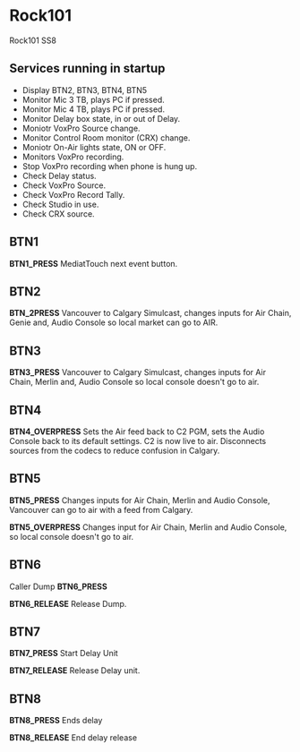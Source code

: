 # Rock101
Rock101 SS8

## Services running in startup
- Display BTN2, BTN3, BTN4, BTN5
- Monitor Mic 3 TB, plays PC if pressed.
- Monitor Mic 4 TB, plays PC if pressed.
- Monitor Delay box state, in or out of Delay.
- Moniotr VoxPro Source change.
- Monitor Control Room monitor (CRX) change.
- Moniotr On-Air lights state, ON or OFF.
- Monitors VoxPro recording.
- Stop VoxPro recording when phone is hung up.
- Check Delay status.
- Check VoxPro Source.
- Check VoxPro Record Tally.
- Check Studio in use.
- Check CRX source.


## BTN1
**BTN1_PRESS**
MediatTouch next event button.

## BTN2
**BTN_2PRESS**
Vancouver to Calgary Simulcast, changes inputs for Air Chain, Genie and, Audio Console so local market can go to AIR.

## BTN3
**BTN3_PRESS**
Vancouver to Calgary Simulcast, changes inputs for Air Chain, Merlin and, Audio Console so local console doesn't go to air.

## BTN4
**BTN4_OVERPRESS**
Sets the Air feed back to C2 PGM, sets the Audio Console back to its default settings. C2 is now live to air. Disconnects sources from the codecs to reduce confusion in Calgary. 

## BTN5
**BTN5_PRESS**
Changes inputs for Air Chain, Merlin and Audio Console, Vancouver can go to air with a feed from Calgary.

**BTN5_OVERPRESS**
Changes input for Air Chain, Merlin and Audio Console, so local console doesn't go to air. 

## BTN6
Caller Dump
**BTN6_PRESS**

**BTN6_RELEASE**
Release Dump.

## BTN7
**BTN7_PRESS**
Start Delay Unit

**BTN7_RELEASE**
Release Delay unit.

## BTN8
**BTN8_PRESS**
Ends delay

**BTN8_RELEASE**
End delay release
